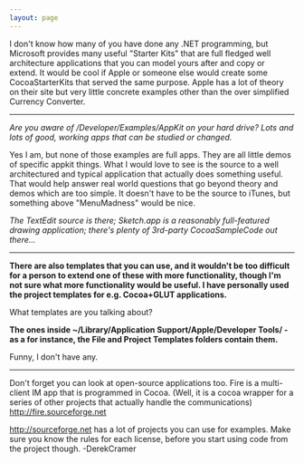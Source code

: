 ```yaml
---
layout: page
---
```


I don't know how many of you have done any .NET programming, but Microsoft provides many useful "Starter Kits" that are full fledged well architecture applications that you can model yours after and copy or extend. It would be cool if Apple or someone else would create some CocoaStarterKits that served the same purpose. Apple has a lot of theory on their site but very little concrete examples other than the over simplified Currency Converter. 

----

*Are you aware of /Developer/Examples/AppKit on your hard drive? Lots and lots of good, working apps that can be studied or changed.*

Yes I am, but none of those examples are full apps. They are all little demos of specific appkit things. What I would love to see is the source to a well architectured and typical application that actually does something useful. That would help answer real world questions that go beyond theory and demos which are too simple. It doesn't have to be the source to iTunes, but something above "MenuMadness" would be nice.

*The TextEdit source is there; Sketch.app is a reasonably full-featured drawing application; there's plenty of 3rd-party CocoaSampleCode out there...*

----

**There are also templates that you can use, and it wouldn't be too difficult for a person to extend one of these with more functionality, though I'm not sure what more functionality would be useful. I have personally used the project templates for e.g. Cocoa+GLUT applications.**

What templates are you talking about?

**The ones inside ~/Library/Application Support/Apple/Developer Tools/ - as a for instance, the File and Project Templates folders contain them.**

Funny, I don't have any.

----

Don't forget you can look at open-source applications too.  Fire is a multi-client IM app that is programmed in Cocoa. (Well, it is a cocoa wrapper for a series of other projects that actually handle the communications)  http://fire.sourceforge.net

http://sourceforge.net has a lot of projects you can use for examples.  Make sure you know the rules for each license, before you start using code from the project though. -DerekCramer
